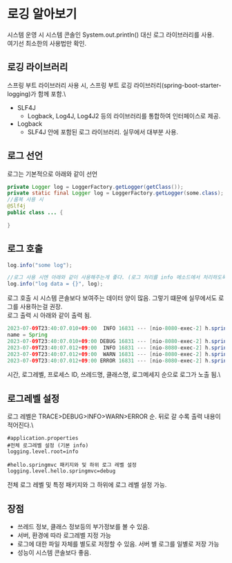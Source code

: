 # 로깅 알아보기

시스템 운영 시 시스템 콘솔인 System.out.println() 대신 로그 라이브러리를 사용.\
여기선 최소한의 사용법만 확인.

## 로깅 라이브러리
스프링 부트 라이브러리 사용 시, 스프링 부트 로깅 라이브러리(spring-boot-starter-logging)가 함께 포함.\

* SLF4J
  * Logback, Log4J, Log4J2 등의 라이브러리를 통합하여 인터페이스로 제공.
* Logback
  * SLF4J 안에 포함된 로그 라이브러리. 실무에서 대부분 사용.

## 로그 선언
로그는 기본적으로 아래와 같이 선언
```java
private Logger log = LoggerFactory.getLogger(getClass());
private static final Logger log = LoggerFactory.getLogger(some.class);
//롬복 사용 시
@Slf4j
public class ... {
    
}
```

## 로그 호출
```java
log.info("some log");

//로그 사용 시엔 아래와 같이 사용해주는게 좋다. (로그 처리를 info 메소드에서 처리하도록)
log.info("log data = {}", log);
```
로그 호출 시 시스템 콘솔보다 보여주는 데이터 양이 많음. 그렇기 떄문에 실무에서도 로그를 사용하는걸 권장.\
로그 출력 시 아래와 같이 출력 됨.
```java
2023-07-09T23:40:07.010+09:00  INFO 16831 --- [nio-8080-exec-2] h.springmvc.basic.LogTestController      : info log=Spring
name = Spring
2023-07-09T23:40:07.010+09:00 DEBUG 16831 --- [nio-8080-exec-2] h.springmvc.basic.LogTestController      : debug log=Spring
2023-07-09T23:40:07.012+09:00  INFO 16831 --- [nio-8080-exec-2] h.springmvc.basic.LogTestController      : info log=Spring
2023-07-09T23:40:07.012+09:00  WARN 16831 --- [nio-8080-exec-2] h.springmvc.basic.LogTestController      : warn log=Spring
2023-07-09T23:40:07.012+09:00 ERROR 16831 --- [nio-8080-exec-2] h.springmvc.basic.LogTestController      : error log=Spring
```
시간, 로그레벨, 프로세스 ID, 쓰레드명, 클래스명, 로그메세지 순으로 로그가 노출 됨.\
## 로그레벨 설정
로그 레벨은 TRACE>DEBUG>INFO>WARN>ERROR 순. 뒤로 갈 수록 출력 내용이 적어진다.\
```properties
#application.properties
#전체 로그레벨 설정 (기본 info)
logging.level.root=info

#hello.springmvc 패키지와 및 하위 로그 레벨 설정 
logging.level.hello.springmvc=debug
```
전체 로그 레벨 및 특정 패키지와 그 하위에 로그 레벨 설정 가능.

## 장점
* 쓰레드 정보, 클래스 정보등의 부가정보를 볼 수 있음.
* 서버, 환경에 따라 로그레벨 지정 가능
* 로그에 대한 파일 자체를 별도로 저정할 수 있음. 서버 별 로그를 일별로 저장 가능
* 성능이 시스템 콘솔보다 좋음.



